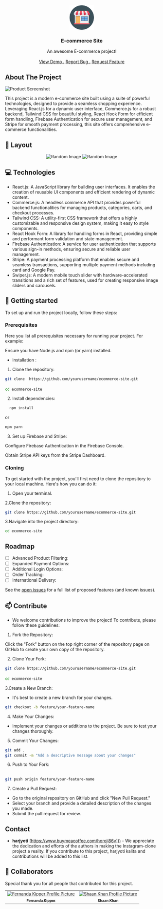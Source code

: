                                  
 
<br/>
<div align="center">
<a href="https://github.com/ShaanCoding/ReadME-Generator">
<img src="/src/assets/commerce.png" alt="Logo" width="80" height="80">
</a>
<h3 align="center">E-commerce Site</h3>
<p align="center">
An awesome E-commerce project!

<br/>
<br/>
<a href="https://github.com/ShaanCoding/ReadME-Generator/">View Demo .</a>  
<a href="https://github.com/ShaanCoding/ReadME-Generator/issues/new?labels=bug&template=bug-report---.md">Report Bug .</a>
<a href="https://github.com/ShaanCoding/ReadME-Generator/issues/new?labels=enhancement&template=feature-request---.md">Request Feature</a>
</p>
</div>

 ## About The Project

![Product Screenshot](https://source.unsplash.com/random/1920x1080)

This project is a modern e-commerce site built using a suite of powerful technologies, designed to provide a seamless shopping experience. Leveraging React.js for a dynamic user interface, Commerce.js for a robust backend, Tailwind CSS for beautiful styling, React Hook Form for efficient form handling, Firebase Authentication for secure user management, and Stripe for smooth payment processing, this site offers comprehensive e-commerce functionalities.
 
<h2 id="layout">🎨 Layout</h2>

<p align="center">

<img src="https://source.unsplash.com/random" alt="Random Image" width="400px">
<img src="https://source.unsplash.com/random" alt="Random Image" width="400px">
</p>
 
<h2 id="technologies">💻 Technologies</h2>

- React.js: A JavaScript library for building user interfaces. It enables the creation of reusable UI components and efficient rendering of dynamic content.
- Commerce.js: A headless commerce API that provides powerful backend functionalities for managing products, categories, carts, and checkout processes.
- Tailwind CSS: A utility-first CSS framework that offers a highly customizable and responsive design system, making it easy to style components.
- React Hook Form: A library for handling forms in React, providing simple and performant form validation and state management.
- Firebase Authentication: A service for user authentication that supports various sign-in methods, ensuring secure and reliable user management.
- Stripe: A payment processing platform that enables secure and seamless transactions, supporting multiple payment methods including card and Google Pay.
- Swiper.js: A modern mobile touch slider with hardware-accelerated transitions and a rich set of features, used for creating responsive image sliders and carousels.
 
<h2 id="started">🚀 Getting started</h2>

To set up and run the project locally, follow these steps:
 
<h3>Prerequisites</h3>

Here you list all prerequisites necessary for running your project. For example:

 Ensure you have Node.js and npm (or yarn) installed.

- Installation :

1. Clone the repository:
```bash
git clone  https://github.com/yourusername/ecommerce-site.git

cd ecommerce-site
```
2.  Install dependencies:
```bash
  npm install
```
  or
```bash
npm yarn
```
3. Set up Firebase and Stripe:

Configure Firebase Authentication in the Firebase Console.  

Obtain Stripe API keys from the Stripe Dashboard.


 
<h3>Cloning</h3>

 To get started with the project, you'll first need to clone the repository to your local machine. Here's how you can do it:

1. Open your terminal.

2.Clone the repository:
```bash
git clone https://github.com/yourusername/ecommerce-site.git

```
3.Navigate into the project directory:
```bash
cd ecommerce-site
```
 ## Roadmap

- [ ] Advanced Product Filtering:
- [ ] Expanded Payment Options:
- [ ] Additional Login Options:
- [ ] Order Tracking:
- [ ] International Delivery:

See the [open issues](https://github.com/ShaanCoding/ReadME-Generator/issues) for a full list of proposed features (and known issues).
 
<h2 id="contribute">📫 Contribute</h2>

- We welcome contributions to improve the project! To contribute, please follow these guidelines:

1. Fork the Repository:

Click the "Fork" button on the top right corner of the repository page on GitHub to create your own copy of the repository.

2. Clone Your Fork:

```bash
git clone https://github.com/yourusername/ecommerce-site.git

cd ecommerce-site
```
3.Create a New Branch:

- It's best to create a new branch for your changes.

```bash
git checkout -b feature/your-feature-name
```

4. Make Your Changes:

- Implement your changes or additions to the project. Be sure to test your changes thoroughly.

5. Commit Your Changes:

```bash 
git add .
git commit -m "Add a descriptive message about your changes"

```
6. Push to Your Fork:

```bash

git push origin feature/your-feature-name

```

7. Create a Pull Request:

- Go to the original repository on GitHub and click "New Pull Request."
- Select your branch and provide a detailed description of the changes you made.
- Submit the pull request for review.
 ## Contact

- **harjyoti** [https://www.buymeacoffee.com/horoji86v]() - We appreciate the dedication and efforts of the authors in making the Instagram-clone project a reality. If you contribute to this project, harjyoti kalita and contributions will be added to this list.
 
<h2 id="colab">🤝 Collaborators</h2>

<p>Special thank you for all people that contributed for this project. </p>
<table>
<tr>

<td align="center">
<a href="https://github.com/Fernanda-Kipper">
<img src="https://avatars.githubusercontent.com/u/61896274?v=4" width="100px;" alt="Fernanda Kipper Profile Picture"/><br>
<sub>
<b>Fernanda Kipper</b>
</sub>
</a>
</td>

<td align="center">
<a href="https://github.com/ShaanCoding">
<img src="https://avatars.githubusercontent.com/u/22236218?v=4" width="100px;" alt="Shaan Khan Profile Picture"/><br>
<sub>
<b>Shaan Khan</b>
</sub>
</a>
</td>

</tr>
</table>
